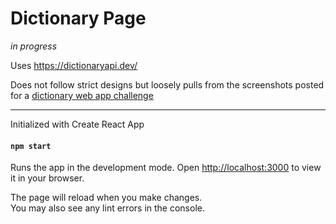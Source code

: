 # Dictionary Page

*in progress*

Uses https://dictionaryapi.dev/

Does not follow strict designs but loosely pulls from the screenshots posted for a [dictionary web app challenge](https://www.frontendmentor.io/challenges/dictionary-web-app-h5wwnyuKFL)

---------------

Initialized with Create React App

#### `npm start`

Runs the app in the development mode.
Open [http://localhost:3000](http://localhost:3000) to view it in your browser.

The page will reload when you make changes.\
You may also see any lint errors in the console.

